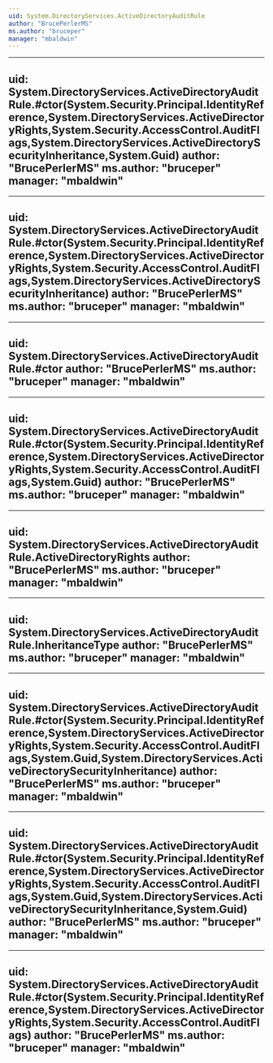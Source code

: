 ```yaml
---
uid: System.DirectoryServices.ActiveDirectoryAuditRule
author: "BrucePerlerMS"
ms.author: "bruceper"
manager: "mbaldwin"
---
```


---
uid: System.DirectoryServices.ActiveDirectoryAuditRule.#ctor(System.Security.Principal.IdentityReference,System.DirectoryServices.ActiveDirectoryRights,System.Security.AccessControl.AuditFlags,System.DirectoryServices.ActiveDirectorySecurityInheritance,System.Guid)
author: "BrucePerlerMS"
ms.author: "bruceper"
manager: "mbaldwin"
---

---
uid: System.DirectoryServices.ActiveDirectoryAuditRule.#ctor(System.Security.Principal.IdentityReference,System.DirectoryServices.ActiveDirectoryRights,System.Security.AccessControl.AuditFlags,System.DirectoryServices.ActiveDirectorySecurityInheritance)
author: "BrucePerlerMS"
ms.author: "bruceper"
manager: "mbaldwin"
---

---
uid: System.DirectoryServices.ActiveDirectoryAuditRule.#ctor
author: "BrucePerlerMS"
ms.author: "bruceper"
manager: "mbaldwin"
---

---
uid: System.DirectoryServices.ActiveDirectoryAuditRule.#ctor(System.Security.Principal.IdentityReference,System.DirectoryServices.ActiveDirectoryRights,System.Security.AccessControl.AuditFlags,System.Guid)
author: "BrucePerlerMS"
ms.author: "bruceper"
manager: "mbaldwin"
---

---
uid: System.DirectoryServices.ActiveDirectoryAuditRule.ActiveDirectoryRights
author: "BrucePerlerMS"
ms.author: "bruceper"
manager: "mbaldwin"
---

---
uid: System.DirectoryServices.ActiveDirectoryAuditRule.InheritanceType
author: "BrucePerlerMS"
ms.author: "bruceper"
manager: "mbaldwin"
---

---
uid: System.DirectoryServices.ActiveDirectoryAuditRule.#ctor(System.Security.Principal.IdentityReference,System.DirectoryServices.ActiveDirectoryRights,System.Security.AccessControl.AuditFlags,System.Guid,System.DirectoryServices.ActiveDirectorySecurityInheritance)
author: "BrucePerlerMS"
ms.author: "bruceper"
manager: "mbaldwin"
---

---
uid: System.DirectoryServices.ActiveDirectoryAuditRule.#ctor(System.Security.Principal.IdentityReference,System.DirectoryServices.ActiveDirectoryRights,System.Security.AccessControl.AuditFlags,System.Guid,System.DirectoryServices.ActiveDirectorySecurityInheritance,System.Guid)
author: "BrucePerlerMS"
ms.author: "bruceper"
manager: "mbaldwin"
---

---
uid: System.DirectoryServices.ActiveDirectoryAuditRule.#ctor(System.Security.Principal.IdentityReference,System.DirectoryServices.ActiveDirectoryRights,System.Security.AccessControl.AuditFlags)
author: "BrucePerlerMS"
ms.author: "bruceper"
manager: "mbaldwin"
---
